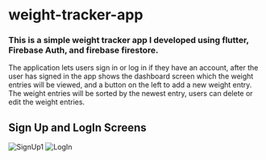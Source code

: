 # weight-tracker-app

### This is a simple weight tracker app I developed using flutter, Firebase Auth, and firebase firestore.

The application lets users sign in or log in if they have an account, after the user has signed in the app shows the dashboard screen which the weight entries will be    viewed, and a button on the left to add a new weight entry. 
The weight entries will be sorted by the newest entry, users can delete or edit the weight entries. 

## Sign Up and LogIn Screens
![SignUp1](https://user-images.githubusercontent.com/70327788/212573603-752427b1-7233-43d0-83f4-0442be54c338.png)
![LogIn](https://user-images.githubusercontent.com/70327788/212573457-bfea80f4-ab26-4644-8a33-ea086edda1d6.png)



